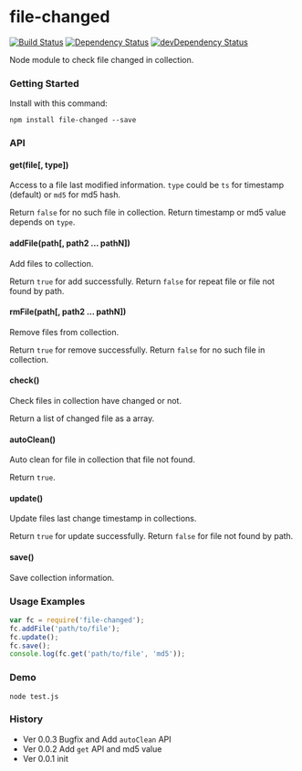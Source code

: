 # file-changed

[![Build Status](https://travis-ci.org/poppinlp/file-changed.png?branch=master)](https://travis-ci.org/poppinlp/file-changed)
[![Dependency Status](https://david-dm.org/poppinlp/file-changed.svg)](https://david-dm.org/poppinlp/file-changed)
[![devDependency Status](https://david-dm.org/poppinlp/file-changed/dev-status.svg)](https://david-dm.org/poppinlp/file-changed#info=devDependencies)

Node module to check file changed in collection.

### Getting Started

Install with this command:

```shell
npm install file-changed --save
```

### API

#### get(file[, type])

Access to a file last modified information. `type` could be `ts` for timestamp (default) or `md5` for md5 hash.

Return `false` for no such file in collection. Return timestamp or md5 value depends on `type`.

#### addFile(path[, path2 ... pathN])

Add files to collection.

Return `true` for add successfully. Return `false` for repeat file or file not found by path.

#### rmFile(path[, path2 ... pathN])

Remove files from collection.

Return `true` for remove successfully. Return `false` for no such file in collection.

#### check()

Check files in collection have changed or not.

Return a list of changed file as a array.

#### autoClean()

Auto clean for file in collection that file not found.

Return `true`.

#### update()

Update files last change timestamp in collections.

Return `true` for update successfully. Return `false` for file not found by path.

#### save()

Save collection information.

### Usage Examples

```js
var fc = require('file-changed');
fc.addFile('path/to/file');
fc.update();
fc.save();
console.log(fc.get('path/to/file', 'md5'));
```

### Demo

```shell
node test.js
```

### History

- Ver 0.0.3 Bugfix and Add `autoClean` API
- Ver 0.0.2 Add `get` API and md5 value
- Ver 0.0.1 init
